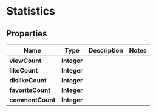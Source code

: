 
# Statistics

## Properties
Name | Type | Description | Notes
------------ | ------------- | ------------- | -------------
**viewCount** | **Integer** |  | 
**likeCount** | **Integer** |  | 
**dislikeCount** | **Integer** |  | 
**favoriteCount** | **Integer** |  | 
**commentCount** | **Integer** |  | 



